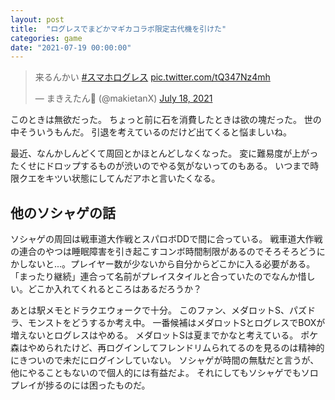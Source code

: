 ```yaml
---
layout: post
title:  "ログレスでまどかマギカコラボ限定古代機を引けた"
categories: game
date: "2021-07-19 00:00:00"
---
```


<blockquote class="twitter-tweet tw-align-center"><p lang="ja" dir="ltr">来るんかい <a href="https://twitter.com/hashtag/%E3%82%B9%E3%83%9E%E3%83%9B%E3%83%AD%E3%82%B0%E3%83%AC%E3%82%B9?src=hash&amp;ref_src=twsrc%5Etfw">#スマホログレス</a> <a href="https://t.co/tQ347Nz4mh">pic.twitter.com/tQ347Nz4mh</a></p>&mdash; まきえたん🥦 (@makietanX) <a href="https://twitter.com/makietanX/status/1416795436694728706?ref_src=twsrc%5Etfw">July 18, 2021</a></blockquote> <script async src="https://platform.twitter.com/widgets.js" charset="utf-8"></script>

このときは無欲だった。
ちょっと前に石を消費したときは欲の塊だった。
世の中そういうもんだ。
引退を考えているのだけど出てくると悩ましいね。

最近、なんかしんどくて周回とかほとんどしなくなった。
変に難易度が上がったくせにドロップするものが渋いのでやる気がないってのもある。
いつまで時限クエをキツい状態にしてんだアホと言いたくなる。

## 他のソシャゲの話

ソシャゲの周回は戦車道大作戦とスパロボDDで間に合っている。
戦車道大作戦の連合のやつは睡眠障害を引き起こすコンボ時間制限があるのでそろそろどうにかしないと...。プレイヤー数が少ないから自分からどこかに入る必要がある。「まったり継続」連合って名前がプレイスタイルと合っていたのでなんか惜しい。どこか入れてくれるところはあるだろうか？

あとは駅メモとドラクエウォークで十分。
このファン、メダロットS、パズドラ、モンストをどうするか考え中。
一番候補はメダロットSとログレスでBOXが増えないとログレスはやめる。
メダロットSは夏までかなと考えている。
ポケ森はやめられたけど、再ログインしてフレンドリムられてるのを見るのは精神的にきついので未だにログインしていない。
ソシャゲが時間の無駄だと言うが、他にやることもないので個人的には有益だよ。
それにしてもソシャゲでもソロプレイが捗るのには困ったものだ。
